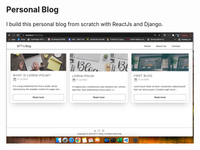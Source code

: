 ## Personal Blog

I build this personal blog from scratch with ReactJs and Django.

![home page](docs/imgs/blog-homepage.png)

